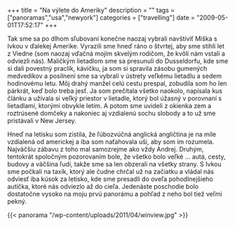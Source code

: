 +++
title = "Na výlete do Ameriky"
description = ""
tags = ["panoramas","usa","newyork"]
categories = ["travelling"]
date = "2009-05-01T17:52:17"
+++

Tak sme sa po dlhom sľubovaní konečne naozaj vybrali navštíviť Miška s Ivkou v ďalekej Amerike.
Vyrazili sme hneď ráno o štvrtej, aby sme stihli let z Viedne (som naozaj vďačná mojím skvelým
rodičom, že kvôli nám vstali a odviezli nás). Maličkým lietadlom sme sa presunuli do Dusseldorfu,
kde sme si dali povestný praclík, kávičku, ja som si spravila zásobu gumených medvedíkov a
posilnení sme sa vybrali v ústrety veľkému lietadlu a sedem hodinovému letu. Môj drahý manžel celú cestu prespal, zobudila som ho len párkrát, keď bolo treba jesť. Ja som
prečítala všetko naokolo, napísala kus článku a užívala si veľký priestor v lietadle, ktorý bol
úžasný v porovnaní s lietadlami, ktorými obvykle letím. A potom sme uvideli z okienka zem a
roztrúsené domčeky a nakoniec aj vzdialenú sochu slobody a to už sme pristávali v New Jersey.

Hneď na letisku som zistila, že ľúbozvúčná anglická angličtina je na míle vzdialená od americkej a
iba som naťahovala uši, aby som im rozumela. Najväčšiu zábavu z toho mal samozrejme ako vždy
Andrej. Druhým, tentokrát spoločným pozorovaním bole, že všetko bolo veľké ... autá, cesty, budovy
a väčšina ľudí, takže sme sa len obzerali na všetky strany. S Ivkou sme počkali na taxík, ktorý ale
čudne chrčal už na začiatku a vládal nás odviesť iba kúsok za letisko, kde sme presadli do oveľa
pohodlnejšieho autíčka, ktoré nás odviezlo až do cieľa. Jedenáste poschodie bolo dostatočne vysoko
na moju prvú panorámu a pohľad z neho bol tiež veľmi pekný.

{{< panorama "/wp-content/uploads/2011/04/winview.jpg"  >}}